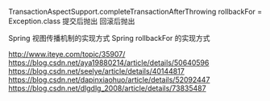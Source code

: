 TransactionAspectSupport.completeTransactionAfterThrowing
    rollbackFor = Exception.class
    提交后抛出
    回滚后抛出

Spring 视图传播机制的实现方式
Spring rollbackFor 的实现方式

http://www.iteye.com/topic/35907/
https://blog.csdn.net/aya19880214/article/details/50640596
https://blog.csdn.net/seelye/article/details/40144817
https://blog.csdn.net/dapinxiaohuo/article/details/52092447
https://blog.csdn.net/dlgdlg_2008/article/details/73835487